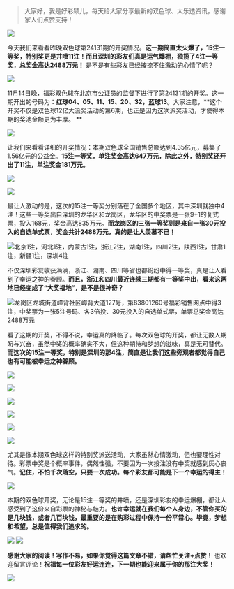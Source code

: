 



> 大家好，我是好彩颖儿，每天给大家分享最新的双色球、大乐透资讯，感谢家人们点赞支持！

![](https://cdn.jsdelivr.net/gh/wangwenjie1314/PicCDN/2024-11-15/1731626518423-image.png)


今天我们来看看昨晚双色球第24131期的开奖情况。**这一期简直太火爆了，15注一等奖，特别奖更是井喷11注！而且深圳的彩友们真是运气爆棚，独揽了4注一等奖，总奖金高达2488万元！** 是不是有些彩友已经按捺不住激动的心情了呢？


![](https://cdn.jsdelivr.net/gh/wangwenjie1314/PicCDN/2024-11-15/1731626850296-image.png)


11月14日晚，福彩双色球在北京市公证员的监督下进行了第24131期的开奖。这一期开出的号码为：**红球04、05、11、15、20、32，蓝球13**。大家注意，**这个开奖不仅是双色球12亿大派奖活动的第6期，也正是因为这次派奖活动，才使得本期的奖池金额更为丰厚。 **

![](https://cdn.jsdelivr.net/gh/wangwenjie1314/PicCDN/2024-11-15/1731626559178-image.png)

让我们来看看详细的开奖情况：本期双色球全国销售总额达到4.35亿元，募集了1.56亿元的公益金。**15注一等奖，单注奖金高达647万元，除此之外，特别奖还开出了11注，单注奖金181万元。**

![](https://cdn.jsdelivr.net/gh/wangwenjie1314/PicCDN/2024-11-15/1731626687157-image.png)

![](https://cdn.jsdelivr.net/gh/wangwenjie1314/PicCDN/2024-11-15/1731626585810-image.png)

最让人激动的是，这次的15注一等奖分别落在了全国多个地区，其中深圳就独中4注！这些一等奖出自深圳的龙华区和龙岗区，龙华区的中奖票是一张9+1的复式票，投入168元，奖金高达835万元。**而龙岗区的三张一等奖则是来自一张30元投入的自选单式票，奖金共计2488万元，真的是让人羡慕不已！**

![北京1注，河北1注，内蒙古1注，浙江2注，湖南1注，四川2注，陕西1注，甘肃1注，新疆1注，深圳4注](https://cdn.jsdelivr.net/gh/wangwenjie1314/PicCDN/2024-11-15/1731626730648-image.png)

不仅深圳彩友收获满满，浙江、湖南、四川等省也都纷纷中得一等奖，真是让人看到了幸运之神的眷顾。**而且，浙江和四川最近连续三期都有一等奖中出，看来这两地已经变成了“大奖福地”，是不是很神奇？**

![龙岗区龙城街道嶂背社区嶂背大道127号，第83801260号福彩销售网点中得3注，中奖票为一张5注号码、各3倍投、30元投入的自选单式票，单票总奖金高达2488万元](https://cdn.jsdelivr.net/gh/wangwenjie1314/PicCDN/2024-11-15/1731627021858-image.png)

看了这期的开奖，不得不说，幸运真的降临了。每次双色球的开奖，都让无数人期盼与兴奋，虽然中奖的概率确实不大，但这种期待和梦想的滋味，真是无可替代。**而这次的15注一等奖，特别是深圳的那4注，简直是让我们这些旁观者都觉得自己也有可能被幸运之神眷顾。**

![](https://cdn.jsdelivr.net/gh/wangwenjie1314/PicCDN/2024-11-15/1731626998178-image.png)

![](https://cdn.jsdelivr.net/gh/wangwenjie1314/PicCDN/2024-11-15/1731626988015-image.png)


![](https://cdn.jsdelivr.net/gh/wangwenjie1314/PicCDN/2024-11-15/1731627058296-image.png)


![](https://cdn.jsdelivr.net/gh/wangwenjie1314/PicCDN/2024-11-15/1731627083197-image.png)


![](https://cdn.jsdelivr.net/gh/wangwenjie1314/PicCDN/2024-11-15/1731627096030-image.png)


![](https://cdn.jsdelivr.net/gh/wangwenjie1314/PicCDN/2024-11-15/1731627102366-image.png)

尤其是像本期双色球这样的特别奖派送活动，大家虽然心情激动，但也要理性对待。彩票中奖是个概率事件，偶然性强，不要因为一次投注没有中奖就感到灰心丧气。**记住，不怕千次落空，只要一次成功。每个彩友都可能是下一个幸运的得主！**

![](https://cdn.jsdelivr.net/gh/wangwenjie1314/PicCDN/2024-11-15/1731626786966-image.png)


本期的双色球开奖，无论是15注一等奖的井喷，还是深圳彩友的幸运爆棚，都让人感受到了这份来自彩票的神秘与魅力。**也许幸运就在我们每个人身边，不管你买的是几块钱，或者几百块钱，最重要的是在购彩过程中保持一份平常心。毕竟，梦想和希望，总是值得我们追求的。**

![](https://cdn.jsdelivr.net/gh/wangwenjie1314/PicCDN/2024-11-15/1731633698845-image.png)
![](https://cdn.jsdelivr.net/gh/wangwenjie1314/PicCDN/2024-11-15/1731626687157-image.png)


**感谢大家的阅读！写作不易，如果你觉得这篇文章不错，请帮忙关注+点赞！** 也欢迎留言评论！**祝福每一位彩友好运连连，下一期也能迎来属于你的那注大奖！**

![](https://cdn.jsdelivr.net/gh/wangwenjie1314/PicCDN/2024-11-15/1731627143538-image.png)


